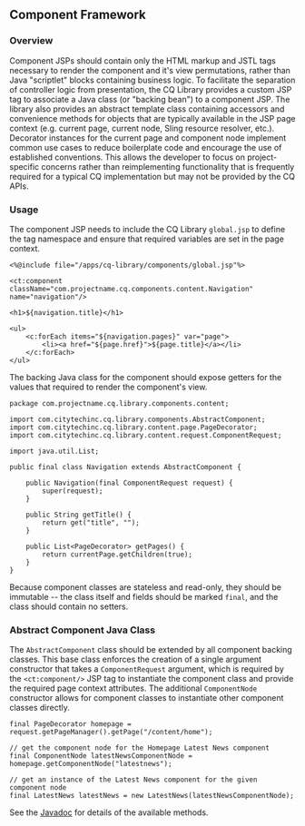 ## Component Framework

### Overview

Component JSPs should contain only the HTML markup and JSTL tags necessary to render the component and it's view permutations, rather than Java "scriptlet" blocks containing business logic.  To facilitate the separation of controller logic from presentation, the CQ Library provides a custom JSP tag to associate a Java class (or "backing bean") to a component JSP.  The library also provides an abstract template class containing accessors and convenience methods for objects that are typically available in the JSP page context (e.g. current page, current node, Sling resource resolver, etc.).  Decorator instances for the current page and component node implement common use cases to reduce boilerplate code and encourage the use of established conventions.  This allows the developer to focus on project-specific concerns rather than reimplementing functionality that is frequently required for a typical CQ implementation but may not be provided by the CQ APIs.

### Usage

The component JSP needs to include the CQ Library `global.jsp` to define the tag namespace and ensure that required variables are set in the page context.

    <%@include file="/apps/cq-library/components/global.jsp"%>

    <ct:component className="com.projectname.cq.components.content.Navigation" name="navigation"/>

    <h1>${navigation.title}</h1>

    <ul>
        <c:forEach items="${navigation.pages}" var="page">
            <li><a href="${page.href}">${page.title}</a></li>
        </c:forEach>
    </ul>

The backing Java class for the component should expose getters for the values that required to render the component's view.

    package com.projectname.cq.library.components.content;

    import com.citytechinc.cq.library.components.AbstractComponent;
    import com.citytechinc.cq.library.content.page.PageDecorator;
    import com.citytechinc.cq.library.content.request.ComponentRequest;

    import java.util.List;

    public final class Navigation extends AbstractComponent {

        public Navigation(final ComponentRequest request) {
            super(request);
        }

        public String getTitle() {
            return get("title", "");
        }

        public List<PageDecorator> getPages() {
            return currentPage.getChildren(true);
        }
    }

Because component classes are stateless and read-only, they should be immutable -- the class itself and fields should be marked `final`, and the class should contain no setters.

### Abstract Component Java Class

The `AbstractComponent` class should be extended by all component backing classes.  This base class enforces the creation of a single argument constructor that takes a `ComponentRequest` argument, which is required by the `<ct:component/>` JSP tag to instantiate the component class and provide the required page context attributes.  The additional `ComponentNode` constructor allows for component classes to instantiate other component classes directly.

    final PageDecorator homepage = request.getPageManager().getPage("/content/home");

    // get the component node for the Homepage Latest News component
    final ComponentNode latestNewsComponentNode = homepage.getComponentNode("latestnews");

    // get an instance of the Latest News component for the given component node
    final LatestNews latestNews = new LatestNews(latestNewsComponentNode);

See the [Javadoc](http://code.citytechinc.com/cq-library/apidocs/com/citytechinc/cq/library/components/AbstractComponent.html) for details of the available methods.